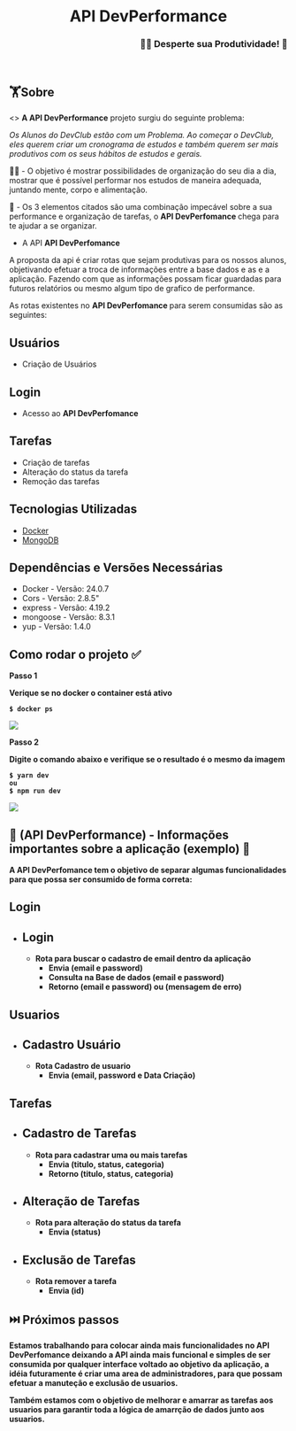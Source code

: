 <h1 align="center">  <b> API DevPerformance </b> </h1>
<h3 align="right">🙅‍♂️ Desperte sua Produtividade! 🙅</h3>
<br>

## <b>🏋️Sobre </b>

<> <b>A API DevPerformance</b> projeto surgiu do seguinte problema:

<P><i>
Os Alunos do DevClub estão com um Problema. Ao começar o DevClub,
eles querem criar um cronograma de estudos e também querem ser mais
produtivos com os seus hábitos de estudos e gerais.
</i></P>

<p>
🤸‍♂️ - O objetivo é mostrar possibilidades de organização do seu dia a dia, mostrar que é possível performar nos estudos de maneira adequada, juntando mente, corpo e alimentação.
</p>

<P>
🤸 - Os 3 elementos citados são uma combinação impecável sobre a sua performance e organização de tarefas, o  <b> API DevPerfomance </b> chega para te ajudar a se organizar.
</P>

- A API <b> API DevPerfomance </b>
<p>
A proposta da api é criar rotas que sejam produtivas para os nossos alunos, objetivando efetuar a troca de informações entre a base dados e as e a aplicação. Fazendo com que as informações possam ficar guardadas para futuros relatórios ou mesmo algum tipo de grafico de performance.
</p>

<p>
As rotas existentes no <b> API DevPerfomance </b> para serem consumidas são as seguintes:
</p>

## Usuários

- Criação de Usuários

## Login

- Acesso ao <b> API DevPerfomance </b>

## Tarefas

- Criação de tarefas
- Alteração do status da tarefa
- Remoção das tarefas

## <b>Tecnologias Utilizadas</b>

- [Docker](https://www.docker.com/)
- [MongoDB](https://www.mongodb.com/)

## <b>Dependências e Versões Necessárias</b>

- Docker - Versão: 24.0.7
- Cors - Versão: 2.8.5"
- express - Versão: 4.19.2
- mongoose - Versão: 8.3.1
- yup - Versão: 1.4.0

## <b>Como rodar o projeto ✅<b>

Passo 1

<p>Verique se no docker o container está ativo </p>

```
$ docker ps
```

<image src="../project-hackton-react-api/src/images/docker-ps.png" ></image>

Passo 2

<p>Digite o comando abaixo e verifique se o resultado é o mesmo da imagem</p>

```
$ yarn dev
ou
$ npm run dev
```

<image src="../project-hackton-react-api/src/images/yarn-dev-execute-app.png" ></image>

## <b>📌 (API DevPerformance) - Informações importantes sobre a aplicação (exemplo) 📌</b>

<p>
A <b> API DevPerfomance </b> tem o objetivo de separar algumas funcionalidades para que possa ser consumido de forma correta:
</p>

## <b> Login </b>

- ## Login
  - Rota para buscar o cadastro de email dentro da aplicação
    - Envia (email e password)
    - Consulta na Base de dados (email e password)
    - Retorno (email e password) ou (mensagem de erro)

## <b>Usuarios</b>

- ## Cadastro Usuário
  - Rota Cadastro de usuario
    - Envia (email, password e Data Criação)

## <b> Tarefas </b>

- ## Cadastro de Tarefas

  - Rota para cadastrar uma ou mais tarefas
    - Envia (titulo, status, categoria)
    - Retorno (titulo, status, categoria)

- ## Alteração de Tarefas

  - Rota para alteração do status da tarefa
    - Envia (status)

- ## Exclusão de Tarefas
  - Rota remover a tarefa
    - Envia (id)

## <b>⏭️ Próximos passos</b>

<p>
Estamos trabalhando para colocar ainda mais funcionalidades no <b> API DevPerfomance </b> deixando a API ainda mais funcional e simples de ser consumida por qualquer interface voltado ao objetivo da aplicação, a idéia futuramente é criar uma area de administradores, para que possam efetuar a manuteção e exclusão de usuarios.
</p>
<p>
Também estamos com o objetivo de melhorar e amarrar as tarefas aos usuarios para garantir toda a lógica de amarrção de dados junto aos usuarios.
</p>
